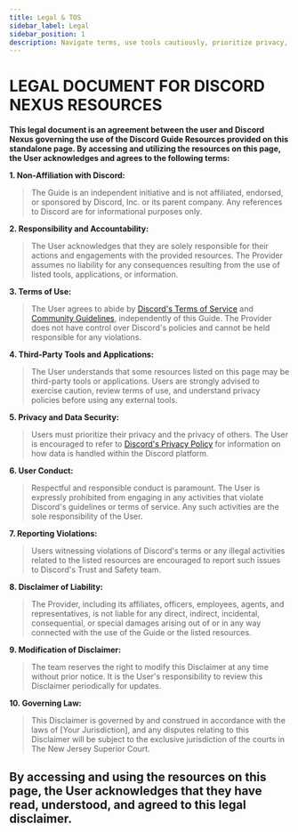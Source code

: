 ```yaml
---
title: Legal & TOS
sidebar_label: Legal
sidebar_position: 1
description: Navigate terms, use tools cautiously, prioritize privacy, and enjoy utilities tailored for users from beginners to power users on this page.
---
```

# **LEGAL DOCUMENT FOR DISCORD NEXUS RESOURCES**

**This legal document is an agreement between the user and Discord Nexus governing the use of the Discord Guide Resources provided on this standalone page. By accessing and utilizing the resources on this page, the User acknowledges and agrees to the following terms:**

**1. Non-Affiliation with Discord:**
>The Guide is an independent initiative and is not affiliated, endorsed, or sponsored by Discord, Inc. or its parent company. Any references to Discord are for informational purposes only.

**2. Responsibility and Accountability:**
>The User acknowledges that they are solely responsible for their actions and engagements with the provided resources. The Provider assumes no liability for any consequences resulting from the use of listed tools, applications, or information.

**3. Terms of Use:**
>The User agrees to abide by [Discord's Terms of Service](https://discord.com/terms) and [Community Guidelines](https://discord.com/guidelines), independently of this Guide. The Provider does not have control over Discord's policies and cannot be held responsible for any violations.

**4. Third-Party Tools and Applications:**
>The User understands that some resources listed on this page may be third-party tools or applications. Users are strongly advised to exercise caution, review terms of use, and understand 
privacy policies before using any external tools.

**5. Privacy and Data Security:**
>Users must prioritize their privacy and the privacy of others. The User is encouraged to refer to [Discord's Privacy Policy](https://discord.com/privacy) for information on how data is handled within the Discord platform.

**6. User Conduct:**
>Respectful and responsible conduct is paramount. The User is expressly prohibited from engaging in any activities that violate Discord's guidelines or terms of service. Any such activities are the sole responsibility of the User.

**7. Reporting Violations:**
>Users witnessing violations of Discord's terms or any illegal activities related to the listed resources are encouraged to report such issues to Discord's Trust and Safety team.

**8. Disclaimer of Liability:**
>The Provider, including its affiliates, officers, employees, agents, and representatives, is not liable for any direct, indirect, incidental, consequential, or special damages arising out of or in any way connected with the use of the Guide or the listed resources.

**9. Modification of Disclaimer:**
>The team reserves the right to modify this Disclaimer at any time without prior notice. It is the User's responsibility to review this Disclaimer periodically for updates.

**10. Governing Law:**
>This Disclaimer is governed by and construed in accordance with the laws of [Your Jurisdiction], and any disputes relating to this Disclaimer will be subject to the exclusive jurisdiction of the courts in The New Jersey Superior Court.

## By accessing and using the resources on this page, the User acknowledges that they have read, understood, and agreed to this legal disclaimer.
